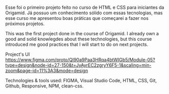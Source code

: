 Esse foi o primeiro projeto feito no curso de HTML e CSS para iniciantes da Origamid. 
Já possuo um conhecimento sólido com essas tecnologias, mas esse curso me apresentou boas práticas que começarei a fazer nos próximos projetos.

This was the first project done in the course of Origamid.
I already own a good and solid knowlegdes about these technologies, but this course introduced me good practices that I will start to do on next projects.

Project's UI https://www.figma.com/proto/Ql90a9Paa3HRqa4btWIGb5/Module-05?type=design&node-id=27-150&t=JyAyrEC2zgryY6F5-1&scaling=min-zoom&page-id=11%3A3&mode=design

Technologies & tools used: FIGMA, Visual Studio Code, HTML, CSS, Git, Github, Responsive, NPM, clean-css.

